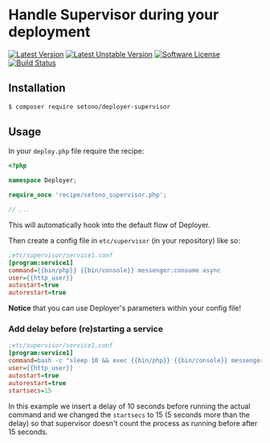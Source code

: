 # Handle Supervisor during your deployment

[![Latest Version][ico-version]][link-packagist]
[![Latest Unstable Version][ico-unstable-version]][link-packagist]
[![Software License][ico-license]](LICENSE)
[![Build Status][ico-github-actions]][link-github-actions]

## Installation

```bash
$ composer require setono/deployer-supervisor
```

## Usage

In your `deploy.php` file require the recipe:

```php
<?php

namespace Deployer;

require_once 'recipe/setono_supervisor.php';

// ...
```

This will automatically hook into the default flow of Deployer.

Then create a config file in `etc/supervisor` (in your repository) like so:

```ini
;etc/supervisor/service1.conf
[program:service1]
command={{bin/php}} {{bin/console}} messenger:consume async
user={{http_user}}
autostart=true
autorestart=true
```

**Notice** that you can use Deployer's parameters within your config file!

### Add delay before (re)starting a service
```ini
;etc/supervisor/service1.conf
[program:service1]
command=bash -c "sleep 10 && exec {{bin/php}} {{bin/console}} messenger:consume async"
user={{http_user}}
autostart=true
autorestart=true
startsecs=15
```

In this example we insert a delay of 10 seconds before running the actual command and we changed the `startsecs`
to 15 (5 seconds more than the delay) so that supervisor doesn't count the process as running before after 15 seconds.

[ico-version]: https://poser.pugx.org/setono/deployer-supervisor/v/stable
[ico-unstable-version]: https://poser.pugx.org/setono/deployer-supervisor/v/unstable
[ico-license]: https://poser.pugx.org/setono/deployer-supervisor/license
[ico-github-actions]: https://github.com/Setono/deployer-supervisor/workflows/build/badge.svg

[link-packagist]: https://packagist.org/packages/setono/deployer-supervisor
[link-github-actions]: https://github.com/Setono/deployer-supervisor/actions
